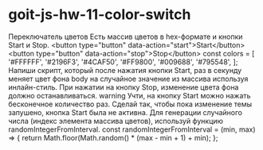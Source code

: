 # goit-js-hw-11-color-switch
Переключатель цветов Есть массив цветов в hex-формате и кнопки Start и Stop.  &lt;button type="button" data-action="start">Start&lt;/button> &lt;button type="button" data-action="stop">Stop&lt;/button> const colors = [   '#FFFFFF',   '#2196F3',   '#4CAF50',   '#FF9800',   '#009688',   '#795548', ]; Напиши скрипт, который после нажатия кнопки Start, раз в секунду меняет цвет фона body на случайное значение из массива используя инлайн-стиль. При нажатии на кнопку Stop, изменение цвета фона должно останавливаться.  warning Учти, на кнопку Start можно нажать бесконечное количество раз. Сделай так, чтобы пока изменение темы запушено, кнопка Start была не активна.  Для генерации случайного числа (индекс элемента массива цветов), используй функцию randomIntegerFromInterval.  const randomIntegerFromInterval = (min, max) => {   return Math.floor(Math.random() * (max - min + 1) + min); };
